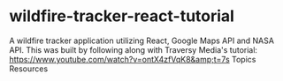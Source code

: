 # wildfire-tracker-react-tutorial
A wildfire tracker application utilizing React, Google Maps API and NASA API. This was built by following along with Traversy Media's tutorial: https://www.youtube.com/watch?v=ontX4zfVqK8&amp;t=7s  Topics Resources
